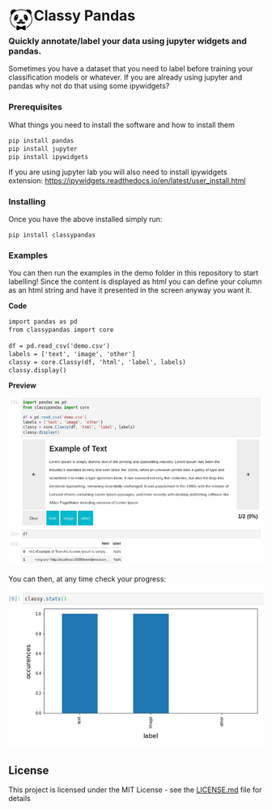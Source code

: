 <img src="img/icon.jpg" alt="Classy Pandas" width='50px' align='left'/>Classy Pandas
===
### Quickly annotate/label your data using jupyter widgets and pandas.

Sometimes you have a dataset that you need to label before training your classification models or whatever. If you are already using jupyter and pandas why not do that using some ipywidgets?

### Prerequisites

What things you need to install the software and how to install them

```
pip install pandas
pip install jupyter
pip install ipywidgets
```

If you are using jupyter lab you will also need to install ipywidgets extension:
https://ipywidgets.readthedocs.io/en/latest/user_install.html

### Installing

Once you have the above installed simply run:

```
pip install classypandas
```

### Examples

You can then run the examples in the demo folder in this repository to start labelling! Since the content is displayed as html you can define your column as an html string and have it presented in the screen anyway you want it.

**Code**
```
import pandas as pd
from classypandas import core

df = pd.read_csv('demo.csv')
labels = ['text', 'image', 'other']
classy = core.Classy(df, 'html', 'label', labels)
classy.display()
```

**Preview**

<img src="img/example1.gif" alt="Example 1"/>


You can then, at any time check your progress:

<img src="img/example2.jpg" alt="Example 1"/>


## License

This project is licensed under the MIT License - see the [LICENSE.md](LICENSE.md) file for details

